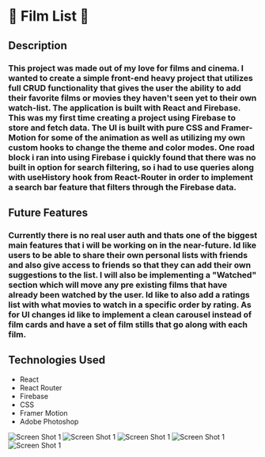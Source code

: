 # 🎥 Film List 🎥


## Description

### This project was made out of my love for films and cinema. I wanted to create a simple front-end heavy project that utilizes full CRUD functionality that gives the user the ability to add their favorite films or movies they haven't seen yet to their own watch-list. The application is built with React and Firebase. This was my first time creating a project using Firebase to store and fetch data. The UI is built with pure CSS and Framer-Motion for some of the animation as well as utilizing my own custom hooks to change the theme and color modes. One road block i ran into using Firebase i quickly found that there was no built in option for search filtering, so i had to use queries along with useHistory hook from React-Router in order to implement a search bar feature that filters through the Firebase data.

## Future Features

### Currently there is no real user auth and thats one of the biggest main features that i will be working on in the near-future. Id like users to be able to share their own personal lists with friends and also give access to friends so that they can add their own suggestions to the list. I will also be implementing a "Watched" section which will move any pre existing films that have already been watched by the user. Id like to also add a ratings list with what movies to watch in a specific order by rating. As for UI changes id like to implement a clean carousel instead of film cards and have a set of film stills that go along with each film.

## Technologies Used

- React
- React Router
- Firebase
- CSS
- Framer Motion
- Adobe Photoshop



<img  alt="Screen Shot 1" src="https://i.ibb.co/8bVRydg/screenshot1.png">
<img  alt="Screen Shot 1" src="https://i.ibb.co/cbgsRFW/screenshot2.png">
<img  alt="Screen Shot 1" src="https://i.ibb.co/ZJ3tMD6/screenshot3.png">
<img  alt="Screen Shot 1" src="https://i.ibb.co/nQ9MDrg/screenshot4.png">
<img  alt="Screen Shot 1" src="https://i.ibb.co/X2ZTq2K/screenshot5.png">
